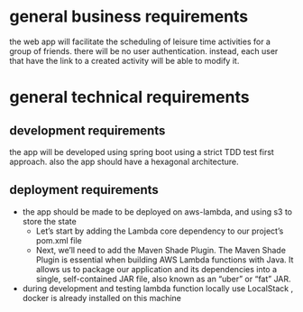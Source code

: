 # general business requirements 

the web app will facilitate the scheduling of leisure time activities for a group of friends.
there will be no user authentication. instead, each user that have the link to a created activity will be able to modify it.

# general technical requirements

## development requirements 
the app will be developed using spring boot using a strict TDD test first approach.
also the app should have a hexagonal architecture. 

## deployment requirements 
* the app should be made to be deployed on aws-lambda, and using s3 to store the state
  * Let’s start by adding the Lambda core dependency to our project’s pom.xml file
  * Next, we’ll need to add the Maven Shade Plugin. The Maven Shade Plugin is essential when building AWS Lambda functions with Java. It allows us to package our application and its dependencies into a single, self-contained JAR file, also known as an “uber” or “fat” JAR.
* during development and testing lambda function locally use LocalStack , docker is already installed on this machine 